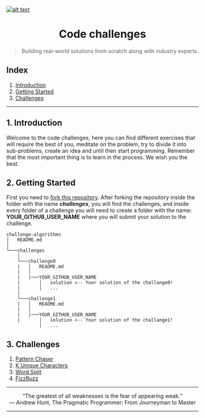 <a href="https://www.core-code.io/">

![alt text](https://uploads-ssl.webflow.com/5eb2f56932c3562feab232e3/5f73550d00249e7e96c9f3de_Logo.png "corecodeio")

</a>

<h1 align="center">Code challenges</h1> 

>Building real-world solutions
from scratch along with
industry experts.


## Index

1. [Introduction](#1-introduction)
2. [Getting Started](#2-getting-started)
3. [Challenges](#3-challenges)
------

## 1. Introduction
<p>Welcome to the code challenges, here you can find different exercises that will require the best of you, meditate on the problem, try to divide it into sub-problems, create an idea and until then start programming. Remember that the most important thing is to learn in the process. We wish you the best.</p>

## 2. Getting Started
<p>First you need to <a href="https://docs.github.com/en/free-pro-team@latest/github/getting-started-with-github/fork-a-repo">fork this repository</a>. After forking the repository inside the folder with the name <b><i>challenges</i></b>, you will find the challenges, and inside every folder of a challenge you will need to create a folder with the name: <b>YOUR_GITHUB_USER_NAME</b> where you will submit your solution to the challenge.</p>

```
challenge-algorithms
│   README.md
│   
└───challenges
    │
    └───challenge0
    |   │   README.md
    |   │
    |   |───YOUR_GITHUB_USER_NAME
    |       │   solution <-- Your solution of the challange0! 
    |       |   ...
    |
    └───challenge1
    |   │   README.md
    |   │
    |   |───YOUR_GITHUB_USER_NAME
    |       │   solution <-- Your solution of the challange1!
            |   ...
```

## 3. Challenges

1. [Pattern Chaser](challanges/pattern-chaser/README.md)
2. [K Unique Characters](challanges/k-unique-characters/README.md)
3. [Word Split](challanges/word-split/README.md)
4. [FizzBuzz](challanges/fizzbuzz/README.md)


---

<p align="center">
<q>The greatest of all weaknesses is the fear of appearing weak.</q>
<br>
― Andrew Hunt, The Pragmatic Programmer: From Journeyman to Master
</p>

---